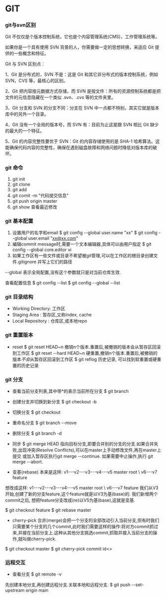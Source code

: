 # GIT


### git与svn区别
Git 不仅仅是个版本控制系统，它也是个内容管理系统(CMS)，工作管理系统等。

如果你是一个具有使用 SVN 背景的人，你需要做一定的思想转换，来适应 Git 提供的一些概念和特征。

Git 与 SVN 区别点：

1、Git 是分布式的，SVN 不是：这是 Git 和其它非分布式的版本控制系统，例如 SVN，CVS 等，最核心的区别。

2、Git 把内容按元数据方式存储，而 SVN 是按文件：所有的资源控制系统都是把文件的元信息隐藏在一个类似 .svn、.cvs 等的文件夹里。

3、Git 分支和 SVN 的分支不同：分支在 SVN 中一点都不特别，其实它就是版本库中的另外一个目录。

4、Git 没有一个全局的版本号，而 SVN 有：目前为止这是跟 SVN 相比 Git 缺少的最大的一个特征。

5、Git 的内容完整性要优于 SVN：Git 的内容存储使用的是 SHA-1 哈希算法。这能确保代码内容的完整性，确保在遇到磁盘故障和网络问题时降低对版本库的破坏。

### git 命令
1. git init
2. git clone <url>
3. git add <filename>
4. git comit -m "代码提交信息"
5. git push origin master
6. git show     查看最近修改

### git 基本配置
1. 设置用户的名字和email
$ git config --global user.name "xx"
$ git config --global user.email "xx@xx.com"
2. 编辑commit message时,需要一个文本编辑器,具体可以由用户指定
$ git config --global core.editor vi
3. 如果工作区有一些文件或目录不希望被git管理,可以在工作区的根目录创建文件.gitignore 并写上它们的路径

--global  表示全局配置,没有这个参数就只是对当前仓库生效.

查看配置信息
$ git config --list
$ git config --global --list

### git 目录结构
- Working Directory: 工作区
- Staging Area     : 暂存区,又称index, cache
- Local Repository : 仓库区,或本地repo

### git  重置版本
- reset
$ git reset HEAD~n              撤销n个版本.重置后,被撤销的版本会从暂存区回滚到工作区
$ git reset --hard HEAD~n       硬重置,撤销n个版本.重置后,被撤销的版本*不会*从暂存区回滚到工作区
$ git reflog                    历史记录, 可以找到软重置或硬重置的历史记录

### git 分支
- 查看当前分支列表,其中带*的表示当前所在分支
$ git branch
- 创建分支并切换到新分支
$ git checkout -b <new branch>
- 切换分支
$ git checkout <branch name>
- 重命名分支
$ git branch --move <new branch name>
- 删除分支
$ git branch -d <branch name>
- 同步
$ git merge
HEAD 指向目标分支,即要合并别的分支的分支.如果合并失败,出现冲突(Resolve Conflicts),可以在master上手动修改文件,再在master上提交
或加入暂存区执行git merge --continue.
如果需要中止操作,执行 git merge --abort.

- 变基(rebase)
本来是这样:
   v1---v2---v3---v4---v5         master
  root        \ 
               v6---v7            feature
               
想改成这样:
   v1---v2---v3---v4---v5           master
  root                  \ 
                         v6---v7    feature
我们从V3开始,创建了新的分支feature,这个feature就是以V3为基(base)的.
我们新增两个commit之后, 想把feature分支改成(re)以V5为基(base),这就是变基.

$ git checkout feature
$ git rebase master

- cherry-pick
合并(merge)会把一个分支的全部改动引入当前分支,但有时我们只需要某个分支的几个commit,此时我们需要这样的操作:将对方commit抓过来,并接在当前分支上.这种从其他分支挑选commit,抓取并接入当前分支的操作,就叫做cherry-pick.

$ git checkout master
$ git cherry-pick commit id<>

### 远程交互
- 查看分支
$ git remote -v

先创建本地分支,再创建远程分支.关联本地和远程分支.
$ git push --set-upstream origin main
